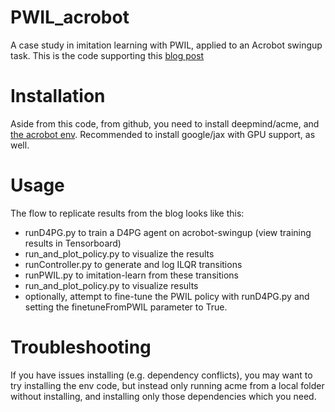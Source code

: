 # PWIL_acrobot
A case study in imitation learning with PWIL, applied to an Acrobot swingup task.
This is the code supporting this [blog post](https://kjabon.github.io/blog/2023/ImitationLearningPWILAcrobot/)

# Installation
Aside from this code, from github, you need to install deepmind/acme, and [the acrobot env](https://github.com/dfki-ric-underactuated-lab/double_pendulum).
Recommended to install google/jax with GPU support, as well. 

# Usage
The flow to replicate results from the blog looks like this:
- runD4PG.py to train a D4PG agent on acrobot-swingup (view training results in Tensorboard)
- run_and_plot_policy.py to visualize the results
- runController.py to generate and log ILQR transitions
- runPWIL.py to imitation-learn from these transitions
- run_and_plot_policy.py to visualize results
- optionally, attempt to fine-tune the PWIL policy with runD4PG.py and setting the finetuneFromPWIL parameter to True. 

# Troubleshooting
If you have issues installing (e.g. dependency conflicts), you may want to try installing the env code, but instead only running acme from a local folder without installing, and installing only those dependencies which you need.
